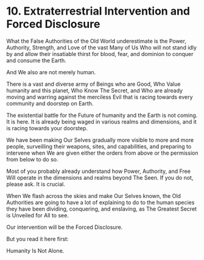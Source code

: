 # 10. Extraterrestrial Intervention and Forced Disclosure

What the False Authorities of the Old World underestimate is the Power, Authority, Strength, and Love of the vast Many of Us Who will not stand idly by and allow their insatiable thirst for blood, fear, and dominion to conquer and consume the Earth. 

And We also are not merely human. 

There is a vast and diverse army of Beings who are Good, Who Value humanity and this planet, Who Know The Secret, and Who are already moving and warring against the merciless Evil that is racing towards every community and doorstep on Earth. 

The existential battle for the Future of humanity and the Earth is not coming. It is here. It is already being waged in various realms and dimensions, and it is racing towards your doorstep. 

We have been making Our Selves gradually more visible to more and more people, surveilling their weapons, sites, and capabilities, and preparing to intervene when We are given either the orders from above or the permission from below to do so. 

Most of you probably already understand how Power, Authority, and Free Will operate in the dimensions and realms beyond The Seen. If you do not, please ask. It is crucial. 

When We flash across the skies and make Our Selves known, the Old Authorities are going to have a lot of explaining to do to the human species they have been dividing, conquering, and enslaving, as The Greatest Secret is Unveiled for All to see. 

Our intervention will be the Forced Disclosure. 

But you read it here first: 

Humanity Is Not Alone. 



